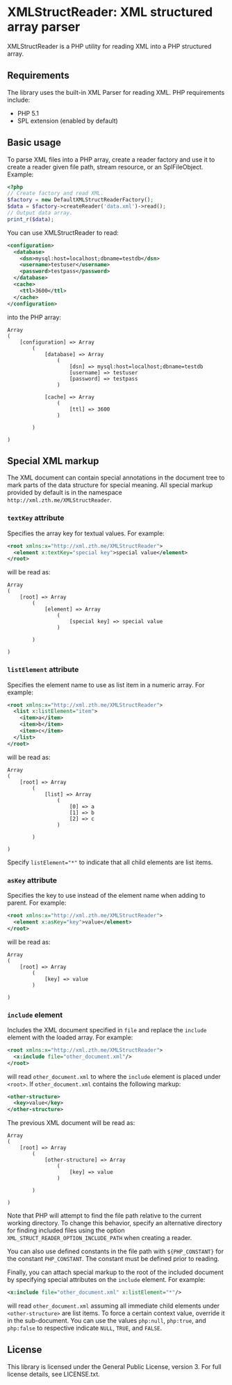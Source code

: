 # XMLStructReader: XML structured array parser

XMLStructReader is a PHP utility for reading XML into a PHP structured array.

## Requirements

The library uses the built-in XML Parser for reading XML. PHP requirements
include:

* PHP 5.1
* SPL extension (enabled by default)

## Basic usage

To parse XML files into a PHP array, create a reader factory and use it to
create a reader given file path, stream resource, or an SplFileObject. Example:

```php
<?php
// Create factory and read XML.
$factory = new DefaultXMLStructReaderFactory();
$data = $factory->createReader('data.xml')->read();
// Output data array.
print_r($data);
```

You can use XMLStructReader to read:

```xml
<configuration>
  <database>
    <dsn>mysql:host=localhost;dbname=testdb</dsn>
    <username>testuser</username>
    <password>testpass</password>
  </database>
  <cache>
    <ttl>3600</ttl>
  </cache>
</configuration>
```

into the PHP array:

```
Array
(
    [configuration] => Array
        (
            [database] => Array
                (
                    [dsn] => mysql:host=localhost;dbname=testdb
                    [username] => testuser
                    [password] => testpass
                )

            [cache] => Array
                (
                    [ttl] => 3600
                )

        )

)
```

## Special XML markup

The XML document can contain special annotations in the document tree to mark
parts of the data structure for special meaning. All special markup provided by
default is in the namespace `http://xml.zth.me/XMLStructReader`.

### `textKey` attribute

Specifies the array key for textual values. For example:

```xml
<root xmlns:x="http://xml.zth.me/XMLStructReader">
  <element x:textKey="special key">special value</element>
</root>
```

will be read as:

```
Array
(
    [root] => Array
        (
            [element] => Array
                (
                    [special key] => special value
                )

        )

)
```

### `listElement` attribute

Specifies the element name to use as list item in a numeric array. For example:

```xml
<root xmlns:x="http://xml.zth.me/XMLStructReader">
  <list x:listElement="item">
    <item>a</item>
    <item>b</item>
    <item>c</item>
  </list>
</root>
```

will be read as:

```
Array
(
    [root] => Array
        (
            [list] => Array
                (
                    [0] => a
                    [1] => b
                    [2] => c
                )

        )

)
```

Specify `listElement="*"` to indicate that all child elements are list items.

### `asKey` attribute

Specifies the key to use instead of the element name when adding to parent. For
example:

```xml
<root xmlns:x="http://xml.zth.me/XMLStructReader">
  <element x:asKey="key">value</element>
</root>
```

will be read as:

```
Array
(
    [root] => Array
        (
            [key] => value
        )

)
```

### `include` element

Includes the XML document specified in `file` and replace the `include` element
with the loaded array. For example:

```xml
<root xmlns:x="http://xml.zth.me/XMLStructReader">
  <x:include file="other_document.xml"/>
</root>
```

will read `other_document.xml` to where the `include` element is placed under
`<root>`. If `other_document.xml` contains the following markup:

```xml
<other-structure>
  <key>value</key>
</other-structure>
```

The previous XML document will be read as:

```
Array
(
    [root] => Array
        (
            [other-structure] => Array
                (
                    [key] => value
                )

        )

)
```

Note that PHP will attempt to find the file path relative to the current working
directory. To change this behavior, specify an alternative directory for finding
included files using the option `XML_STRUCT_READER_OPTION_INCLUDE_PATH` when
creating a reader.

You can also use defined constants in the file path with `${PHP_CONSTANT}` for
the constant `PHP_CONSTANT`. The constant must be defined prior to reading.

Finally, you can attach special markup to the root of the included document by
specifying special attributes on the `include` element. For example:

```xml
<x:include file="other_document.xml" x:listElement="*"/>
```

will read `other_document.xml` assuming all immediate child elements under
`<other-structure>` are list items. To force a certain context value, override
it in the sub-document. You can use the values `php:null`, `php:true`, and
`php:false` to respective indicate `NULL`, `TRUE`, and `FALSE`.

## License

This library is licensed under the General Public License, version 3. For full
license details, see LICENSE.txt.
